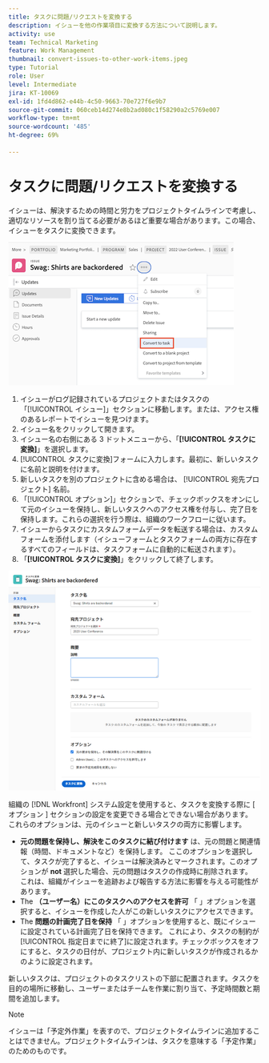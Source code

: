 ```yaml
---
title: タスクに問題/リクエストを変換する
description: イシューを他の作業項目に変換する方法について説明します。
activity: use
team: Technical Marketing
feature: Work Management
thumbnail: convert-issues-to-other-work-items.jpeg
type: Tutorial
role: User
level: Intermediate
jira: KT-10069
exl-id: 1fd4d862-e44b-4c50-9663-70e727f6e9b7
source-git-commit: 060ceb14d274e8b2ad080c1f58290a2c5769e007
workflow-type: tm+mt
source-wordcount: '485'
ht-degree: 69%

---
```


# タスクに問題/リクエストを変換する

イシューは、解決するための時間と労力をプロジェクトタイムラインで考慮し、適切なリソースを割り当てる必要があるほど重要な場合があります。この場合、イシューをタスクに変換できます。

![[!UICONTROL Workfront] のイシューの「[!UICONTROL タスクに変換]」オプションの画像。](assets/15-convert-issue-to-task-menu-option.png)

1. イシューがログ記録されているプロジェクトまたはタスクの「[!UICONTROL イシュー]」セクションに移動します。または、アクセス権のあるレポートでイシューを見つけます。
1. イシュー名をクリックして開きます。
1. イシュー名の右側にある 3 ドットメニューから、「**[!UICONTROL タスクに変換]**」を選択します。
1. [!UICONTROL タスクに変換]フォームに入力します。最初に、新しいタスクに名前と説明を付けます。
1. 新しいタスクを別のプロジェクトに含める場合は、 [!UICONTROL 宛先プロジェクト] 名前。
1. 「[!UICONTROL オプション]」セクションで、チェックボックスをオンにして元のイシューを保持し、新しいタスクへのアクセス権を付与し、完了日を保持します。これらの選択を行う際は、組織のワークフローに従います。
1. イシューからタスクにカスタムフォームデータを転送する場合は、カスタムフォームを添付します（イシューフォームとタスクフォームの両方に存在するすべてのフィールドは、タスクフォームに自動的に転送されます）。
1. 「**[!UICONTROL タスクに変換]**」をクリックして終了します。

![[!UICONTROL Workfront] のイシューの [!UICONTROL タスクに変換]フォームの画像。](assets/16-convert-to-task-options.png)

組織の [!DNL Workfront] システム設定を使用すると、タスクを変換する際に [ オプション ] セクションの設定を変更できる場合とできない場合があります。 これらのオプションは、元のイシューと新しいタスクの両方に影響します。

* **元の問題を保持し、解決をこのタスクに結び付けます** は、元の問題と関連情報（時間、ドキュメントなど）を保持します。 ここのオプションを選択して、タスクが完了すると、イシューは解決済みとマークされます。このオプションが **not** 選択した場合、元の問題はタスクの作成時に削除されます。 これは、組織がイシューを追跡および報告する方法に影響を与える可能性があります。
* The **（ユーザー名）にこのタスクへのアクセスを許可** 「 」オプションを選択すると、イシューを作成した人がこの新しいタスクにアクセスできます。
* The **問題の計画完了日を保持** 「 」オプションを使用すると、既にイシューに設定されている計画完了日を保持できます。 これにより、タスクの制約が[!UICONTROL 指定日までに終了]に設定されます。チェックボックスをオフにすると、タスクの日付が、プロジェクト内に新しいタスクが作成されるかのように設定されます。

新しいタスクは、プロジェクトのタスクリストの下部に配置されます。タスクを目的の場所に移動し、ユーザーまたはチームを作業に割り当て、予定時間数と期間を追加します。

>[!NOTE]
>
>イシューは「予定外作業」を表すので、プロジェクトタイムラインに追加することはできません。プロジェクトタイムラインは、タスクを意味する「予定作業」のためのものです。



